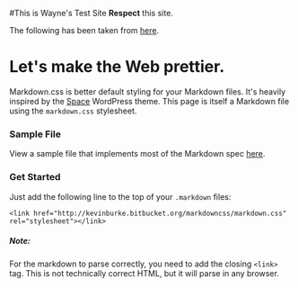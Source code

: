 <link href="wayne_test.css" rel="stylesheet"></link>

#This is Wayne's Test Site
**Respect** this site.

The following has been taken from [here](http://kevinburke.bitbucket.org/markdowncss/index.md).


# Let's make the Web prettier.

Markdown.css is better default styling for your Markdown files. It's heavily
inspired by the [Space](http://getspace.org) WordPress theme. This page is
itself a Markdown file using the `markdown.css` stylesheet. 

### Sample File

View a sample file that implements most of the Markdown spec
[here](http://kevinburke.bitbucket.org/markdowncss/sample.html).

### Get Started

Just add the following line to the top of your `.markdown`
files:

    <link href="http://kevinburke.bitbucket.org/markdowncss/markdown.css" rel="stylesheet"></link>

##### Note:
    
For the markdown to parse correctly, you need to add the closing `<link>`
tag. This is not technically correct HTML, but it will parse in any browser.
